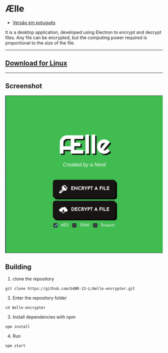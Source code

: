 # Ælle

- [Versão em potuguês](/README.md)

It is a desktop application, developed using Electron to encrypt and decrypt files. Any file can be encrypted, but the computing power required is proportional to the size of the file.

***
## [Download for Linux](https://github.com/G4BR-13-L/Aelle-encrypter/releases)
***

## Screenshot

![Interface image](somefiles/screenshot.png)

## Building
1. clone the repository

```
git clone https://github.com/G4BR-13-L/Aelle-encrypter.git
```

2. Enter the repository folder

```
cd Aelle-encrypter
```

3. Install dependencies with npm

```
npm install
```

4. Run
```
npm start
```